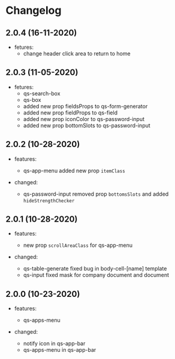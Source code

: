 # Changelog

## 2.0.4 (16-11-2020)

- fetures:
  - change header click area to return to home
## 2.0.3 (11-05-2020)

- fetures:
  - qs-search-box
  - qs-box
  - added new prop fieldsProps to qs-form-generator
  - added new prop fieldProps to qs-field
  - added new prop iconColor to qs-password-input
  - added new prop bottomSlots to qs-password-input

## 2.0.2 (10-28-2020)

- features:
  - qs-app-menu added new prop `itemClass`

- changed:
  - qs-password-input removed prop `bottomsSlots` and added `hideStrengthChecker`

## 2.0.1 (10-28-2020)

- features:
  - new prop `scrollAreaClass` for qs-app-menu

- changed:
  - qs-table-generate fixed bug in body-cell-[name] template
  - qs-input fixed mask for company document and document

## 2.0.0 (10-23-2020)

- features:
  - qs-apps-menu

- changed:
  - notify icon in qs-app-bar
  - qs-apps-menu in qs-app-bar
